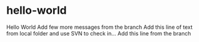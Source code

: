 # hello-world
Hello World
Add few more messages from the branch
Add this line of text from local folder and use SVN to check in...
Add this line from the branch
